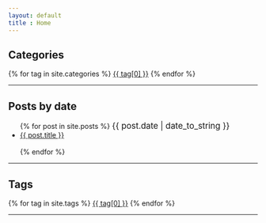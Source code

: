 ```yaml
---
layout: default
title : Home
---
```

<div class="tags-expo">
  <div class="tags-expo-list">
    <h2>Categories</h2>
    {% for tag in site.categories %}
    <a href="{{ site.baseurl }}{{ site.category_page }}#{{ tag[0] | slugify }}" class="post-tag">{{ tag[0] }}</a>
    {% endfor %}
  </div>
  <hr/>
</div>

<h2>Posts by date</h2>
<div class="tags-expo">
  <div class="tags-expo-section">
    <ul class="tags-expo-posts">
      {% for post in site.posts %}
        <big class="post-date">{{ post.date | date_to_string }}</big>
        <li>
            <a class="post-title" href="{{ post.url }}">{{ post.title }} </a>
        </li>
      <br>
      {% endfor %}
    </ul>
  </div>
</div>

<hr/>
<div class="tags-expo">
  <div class="tags-expo-list">
    <h2>Tags</h2>
    {% for tag in site.tags %}
      <a href="{{ site.baseurl }}{{ site.tag_page }}#{{ tag[0] | slugify }}" class="post-tag">{{ tag[0] }}</a>
    {% endfor %}
  </div>
</div>

<hr/>
